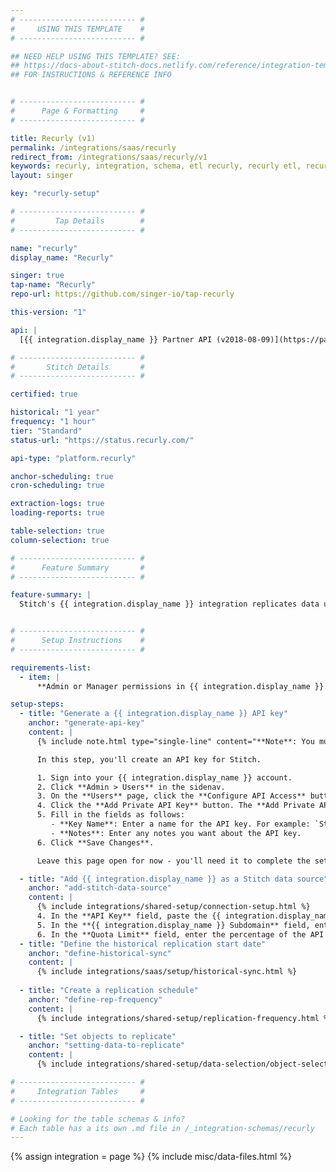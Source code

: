 ```yaml
---
# -------------------------- #
#     USING THIS TEMPLATE    #
# -------------------------- #

## NEED HELP USING THIS TEMPLATE? SEE:
## https://docs-about-stitch-docs.netlify.com/reference/integration-templates/saas/
## FOR INSTRUCTIONS & REFERENCE INFO


# -------------------------- #
#      Page & Formatting     #
# -------------------------- #

title: Recurly (v1)
permalink: /integrations/saas/recurly
redirect_from: /integrations/saas/recurly/v1
keywords: recurly, integration, schema, etl recurly, recurly etl, recurly schema
layout: singer

key: "recurly-setup"

# -------------------------- #
#         Tap Details        #
# -------------------------- #

name: "recurly"
display_name: "Recurly"

singer: true 
tap-name: "Recurly"
repo-url: https://github.com/singer-io/tap-recurly

this-version: "1"

api: |
  [{{ integration.display_name }} Partner API (v2018-08-09)](https://partner-docs.recurly.com/v2018-08-09#section/Getting-Started){:target="new"}

# -------------------------- #
#       Stitch Details       #
# -------------------------- #

certified: true 

historical: "1 year"
frequency: "1 hour"
tier: "Standard"
status-url: "https://status.recurly.com/"

api-type: "platform.recurly"

anchor-scheduling: true
cron-scheduling: true

extraction-logs: true
loading-reports: true

table-selection: true
column-selection: true

# -------------------------- #
#      Feature Summary       #
# -------------------------- #

feature-summary: |
  Stitch's {{ integration.display_name }} integration replicates data using the {{ integration.api | flatify | strip }}. Refer to the [Schema](#schema) section for a list of objects available for replication.


# -------------------------- #
#      Setup Instructions    #
# -------------------------- #

requirements-list:
  - item: |
      **Admin or Manager permissions in {{ integration.display_name }}.** These permissions are required to create an API key for Stitch.

setup-steps:
  - title: "Generate a {{ integration.display_name }} API key"
    anchor: "generate-api-key"
    content: |
      {% include note.html type="single-line" content="**Note**: You must have Admin or Manager permissions in Recurly to complete this step." %}

      In this step, you'll create an API key for Stitch.

      1. Sign into your {{ integration.display_name }} account.
      2. Click **Admin > Users** in the sidenav.
      3. On the **Users** page, click the **Configure API Access** button at the top of the page. Thsi will open the **API Credentials** page.
      4. Click the **Add Private API Key** button. The **Add Private API Key** page will display.
      5. Fill in the fields as follows:
         - **Key Name**: Enter a name for the API key. For example: `Stitch`
         - **Notes**: Enter any notes you want about the API key.
      6. Click **Save Changes**.

      Leave this page open for now - you'll need it to complete the setup in Stitch.

  - title: "Add {{ integration.display_name }} as a Stitch data source"
    anchor: "add-stitch-data-source"
    content: |
      {% include integrations/shared-setup/connection-setup.html %}
      4. In the **API Key** field, paste the {{ integration.display_name }} API key you created in [Step 1](#generate-api-key).
      5. In the **{{ integration.display_name }} Subdomain** field, enter your {{ integration.display_name }} subdomain. For example: If the full URL of the subdomain were `stitchdata.recurly.com`, you'd only enter `stitchdata` into this field.
      6. In the **Quota Limit** field, enter the percentage of the API rate limit you want to allocate to the integration. For example: A value of `30` would be `30%` of the rate limit. Refer to [{{ integration.display_name }}'s documentation](https://dev.recurly.com/docs/rate-limits){:target="new"} for more info.
  - title: "Define the historical replication start date"
    anchor: "define-historical-sync"
    content: |
      {% include integrations/saas/setup/historical-sync.html %}
  
  - title: "Create a replication schedule"
    anchor: "define-rep-frequency"
    content: |
      {% include integrations/shared-setup/replication-frequency.html %}

  - title: "Set objects to replicate"
    anchor: "setting-data-to-replicate"
    content: |
      {% include integrations/shared-setup/data-selection/object-selection.html %}

# -------------------------- #
#     Integration Tables     #
# -------------------------- #

# Looking for the table schemas & info?
# Each table has a its own .md file in /_integration-schemas/recurly
---
```

{% assign integration = page %}
{% include misc/data-files.html %}